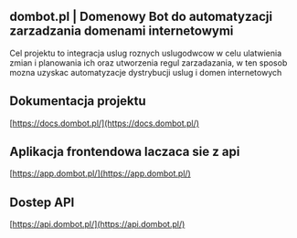 ## dombot.pl | Domenowy Bot do automatyzacji zarzadzania domenami internetowymi
Cel projektu to integracja uslug roznych uslugodwcow
w celu ulatwienia zmian i planowania ich  oraz utworzenia regul zarzadazania,
w ten sposob mozna uzyskac automatyzacje dystrybucji uslug i domen internetowych


## Dokumentacja projektu
[https://docs.dombot.pl/](https://docs.dombot.pl/)

## Aplikacja frontendowa laczaca sie z api
[https://app.dombot.pl/](https://app.dombot.pl/)

## Dostep API
[https://api.dombot.pl/](https://api.dombot.pl/)
